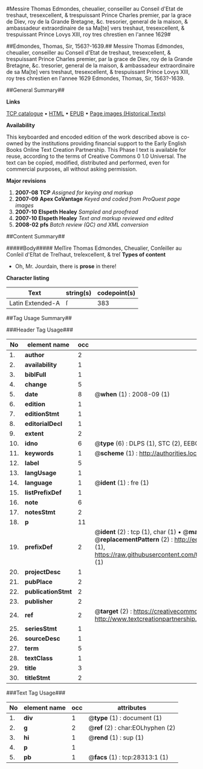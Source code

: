 #Messire Thomas Edmondes, cheualier, conseiller au Conseil d'Etat de treshaut, tresexcellent, & trespuissant Prince Charles premier, par la grace de Diev, roy de la Grande Bretagne, &c. tresorier, general de la maison, & ambassadeur extraordinaire de sa Ma[te] vers treshaut, tresexcellent, & trespuissant Prince Lovys XIII, roy tres chrestien en l'annee 1629#

##Edmondes, Thomas, Sir, 1563?-1639.##
Messire Thomas Edmondes, cheualier, conseiller au Conseil d'Etat de treshaut, tresexcellent, & trespuissant Prince Charles premier, par la grace de Diev, roy de la Grande Bretagne, &c. tresorier, general de la maison, & ambassadeur extraordinaire de sa Ma[te] vers treshaut, tresexcellent, & trespuissant Prince Lovys XIII, roy tres chrestien en l'annee 1629
Edmondes, Thomas, Sir, 1563?-1639.

##General Summary##

**Links**

[TCP catalogue](http://www.ota.ox.ac.uk/tcp/)  • 
[HTML](http://tei.it.ox.ac.uk/tcp/Texts-HTML/free/A21/A21135.html)  • 
[EPUB](http://tei.it.ox.ac.uk/tcp/Texts-EPUB/free/A21/A21135.epub) • 
[Page images (Historical Texts)](https://data.historicaltexts.jisc.ac.uk/view?pubId=eebo-33143232e&pageId=eebo-33143232e-28313-1)

**Availability**

This keyboarded and encoded edition of the
	       work described above is co-owned by the institutions
	       providing financial support to the Early English Books
	       Online Text Creation Partnership. This Phase I text is
	       available for reuse, according to the terms of Creative
	       Commons 0 1.0 Universal. The text can be copied,
	       modified, distributed and performed, even for
	       commercial purposes, all without asking permission.

**Major revisions**

1. __2007-08__ __TCP__ *Assigned for keying and markup*
1. __2007-09__ __Apex CoVantage__ *Keyed and coded from ProQuest page images*
1. __2007-10__ __Elspeth Healey__ *Sampled and proofread*
1. __2007-10__ __Elspeth Healey__ *Text and markup reviewed and edited*
1. __2008-02__ __pfs__ *Batch review (QC) and XML conversion*

##Content Summary##

#####Body#####
Meſſire Thomas Edmondes, Cheualier, Conſeiller au Conſeil d'Eſtat de Treſhaut, treſexcellent, & treſ
**Types of content**

  * Oh, Mr. Jourdain, there is **prose** in there!

**Character listing**


|Text|string(s)|codepoint(s)|
|---|---|---|
|Latin Extended-A|ſ|383|

##Tag Usage Summary##

###Header Tag Usage###

|No|element name|occ|attributes|
|---|---|---|---|
|1.|__author__|2||
|2.|__availability__|1||
|3.|__biblFull__|1||
|4.|__change__|5||
|5.|__date__|8| @__when__ (1) : 2008-09 (1)|
|6.|__edition__|1||
|7.|__editionStmt__|1||
|8.|__editorialDecl__|1||
|9.|__extent__|2||
|10.|__idno__|6| @__type__ (6) : DLPS (1), STC (2), EEBO-CITATION (1), OCLC (1), VID (1)|
|11.|__keywords__|1| @__scheme__ (1) : http://authorities.loc.gov/ (1)|
|12.|__label__|5||
|13.|__langUsage__|1||
|14.|__language__|1| @__ident__ (1) : fre (1)|
|15.|__listPrefixDef__|1||
|16.|__note__|6||
|17.|__notesStmt__|2||
|18.|__p__|11||
|19.|__prefixDef__|2| @__ident__ (2) : tcp (1), char (1)  •  @__matchPattern__ (2) : ([0-9\-]+):([0-9IVX]+) (1), (.+) (1)  •  @__replacementPattern__ (2) : http://eebo.chadwyck.com/downloadtiff?vid=$1&page=$2 (1), https://raw.githubusercontent.com/textcreationpartnership/Texts/master/tcpchars.xml#$1 (1)|
|20.|__projectDesc__|1||
|21.|__pubPlace__|2||
|22.|__publicationStmt__|2||
|23.|__publisher__|2||
|24.|__ref__|2| @__target__ (2) : https://creativecommons.org/publicdomain/zero/1.0/ (1), http://www.textcreationpartnership.org/docs/. (1)|
|25.|__seriesStmt__|1||
|26.|__sourceDesc__|1||
|27.|__term__|5||
|28.|__textClass__|1||
|29.|__title__|3||
|30.|__titleStmt__|2||


###Text Tag Usage###

|No|element name|occ|attributes|
|---|---|---|---|
|1.|__div__|1| @__type__ (1) : document (1)|
|2.|__g__|2| @__ref__ (2) : char:EOLhyphen (2)|
|3.|__hi__|1| @__rend__ (1) : sup (1)|
|4.|__p__|1||
|5.|__pb__|1| @__facs__ (1) : tcp:28313:1 (1)|
